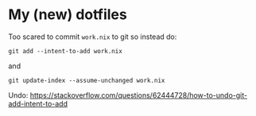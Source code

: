 # My (new) dotfiles

Too scared to commit `work.nix` to git so instead do:

```shell
git add --intent-to-add work.nix
```

and

```shell
git update-index --assume-unchanged work.nix
```

Undo: https://stackoverflow.com/questions/62444728/how-to-undo-git-add-intent-to-add
